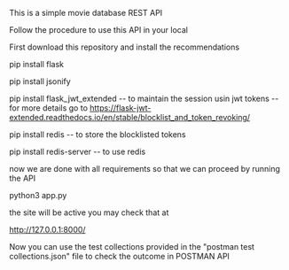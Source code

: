 This is a simple movie database REST API

Follow the procedure to use this API in your local

First download this repository and install the recommendations

pip install flask

pip install jsonify  

pip install flask_jwt_extended   -- to maintain the session usin jwt tokens  -- for more details go to https://flask-jwt-extended.readthedocs.io/en/stable/blocklist_and_token_revoking/  

pip install redis   -- to store the blocklisted tokens

pip install redis-server  -- to use redis


now we are done with all requirements so that we can proceed by running the API


python3 app.py

the site will be active you may check that at

http://127.0.0.1:8000/


Now you can use the test collections provided in the "postman test collections.json"  file to check the outcome in POSTMAN API

